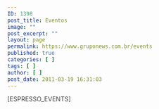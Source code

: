 ```yaml
---
ID: 1398
post_title: Eventos
image: ""
post_excerpt: ""
layout: page
permalink: https://www.gruponews.com.br/events
published: true
categories: [ ]
tags: [ ]
author: [ ]
post_date: 2011-03-19 16:31:03
---
```

<span style="color: #444444;">[ESPRESSO_EVENTS]</span>